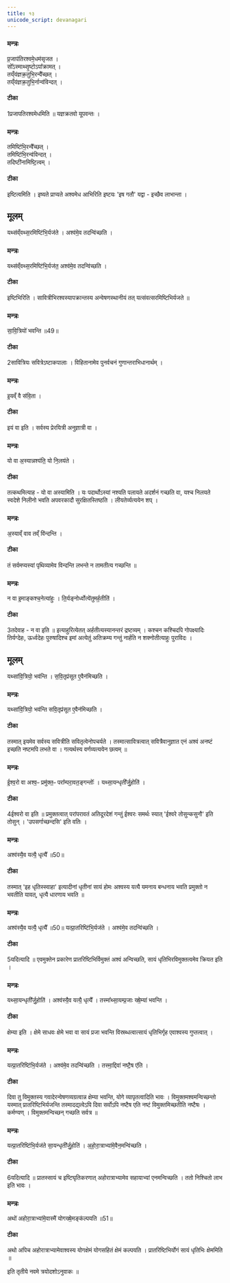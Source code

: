 ```yaml
---
title: १३
unicode_script: devanagari
---
```

### मन्त्रः
प्र॒जाप॑तिरश्वमे॒धम॑सृजत ।  
सो᳚ऽस्माथ्सृ॒ष्टोऽपा᳚क्रामत् ।  
तय्ँय॑ज्ञक्र॒तुभि॒रन्वै᳚च्छत् ।  
तय्ँय॑ज्ञक्र॒तुभि॒र्नान्व॑विन्दत् ।  
#### टीका


1प्रजापतिरश्वमेधमिति ॥ यज्ञक्रतवो यूपवन्तः ।
### मन्त्रः
तमिष्टि॑भि॒रन्वै᳚च्छत् ।  
तमिष्टि॑भि॒रन्व॑विन्दत् ।  
तदिष्टी॑नामिष्टि॒त्वम् ।  

#### टीका
इष्टित्वमिति । इष्यते प्राप्यते अश्वमेध आभिरिति इष्टयः 'इष गतौ' यद्वा - इच्छैव लाभान्ता ।

## मूलम्
यथ्स॑व्ँवथ्स॒रमिष्टि॑भि॒र्यज॑ते ।
अश्व॑मे॒व तदन्वि॑च्छति ।
### मन्त्रः
यथ्स॑व्ँवथ्स॒रमिष्टि॑भि॒र्यज॑त॒ अश्व॑मे॒व तदन्वि॑च्छति ।
#### टीका
इष्टिभिरिति । सावित्रीभिरश्वस्यापक्रान्तस्य अन्वेषणस्थानीयं तत् यत्संवत्सरमिष्टिभिर्यजते ॥

### मन्त्रः
सा॒वि॒त्रियो॑ भवन्ति ॥49॥  

#### टीका
2सावित्रियः सवित्रेऽष्टाकपालाः । विहितानामेव पुनर्वचनं गुणान्तराभिधानार्थम् ।
### मन्त्रः
इ॒यव्ँ वै स॑वि॒ता ।

#### टीका
इयं वा इति । सर्वस्य प्रेरयित्री अनुज्ञात्री वा ।
### मन्त्रः
यो वा अ॒स्यान्नश्य॑ति॒ यो नि॒लय॑ते ।
#### टीका
तत्कथमित्याह - यो वा अस्यामिति । यः पदार्थोऽस्यां नश्यति पलायते अदर्शनं गच्छति वा, यश्च निलयते स्वदेशे निलीनो भवति अपवरकादौ सुरक्षितस्तिष्ठति । लीयतेर्व्यत्ययेन शप् ।
### मन्त्रः
अ॒स्याव्ँ वाव तव्ँ वि॑न्दन्ति ।

#### टीका
तं सर्वमप्यस्यां पृथिव्यामेव विन्दन्ति लभन्ते न तामतीत्य गच्छन्ति ॥

### मन्त्रः
न वा इ॒माङ्कश्च॒नेत्या॑हुः ।
ति॒र्यङ्नोर्ध्वोत्ये॑तुमर्ह॒तीति॑ ।
#### टीका
3तदेवाह - न वा इति ॥ इत्याहुरित्येतत् अर्हतीत्यस्यानन्तरं द्रष्टव्यम् । कश्चन कश्चिदपि गोपक्ष्यादिः तिर्यग्देहः, ऊर्ध्वदेहः पुरुषादिश्च इमां अत्येतुं अतिक्रम्य गन्तुं नार्हति न शक्नोतीत्याहुः पुराविदः ।
## मूलम्
यथ्सा॑वि॒त्रियो॒ भव॑न्ति ।
स॒वि॒तृप्र॑सूत ए॒वैन॑मिच्छति ।
### मन्त्रः

यथ्सा॑वि॒त्रियो॒ भव॑न्ति  सवि॒तृप्र॑सूत ए॒वैन॑मिच्छति ।
#### टीका
तस्मात् इयमेव सर्वस्य सवित्रीति सवितृत्वेनोपचर्यते । तस्मात्सावित्रत्वात् सवित्रैवानुज्ञात एनं अश्वं अनष्टं इच्छति नष्टमपि लभते वा । गत्यर्थस्य वर्णव्यत्ययेन छत्वम् ॥

### मन्त्रः
ई॒श्व॒रो वा अश्व॒ᳶ प्रमु॑क्त॒ᳶ परा᳚म्परा॒वत॒ङ्गन्तोः᳚ ।
यथ्सा॒यन्धृती᳚र्जु॒होति॑ ।
#### टीका
4ईश्वरो वा इति ॥ प्रमुक्तत्वात् परांपरावतं अतिदूरदेशं गन्तुं ईश्वरः समर्थः स्यात् 'ईश्वरे तोसुन्कसुनौ' इति तोसुन् । 'उपसर्गाच्छन्दसि' इति वतिः ।

### मन्त्रः

अश्व॑स्यै॒व यत्यै॒ धृत्यै᳚ ॥50॥
#### टीका

तस्मात् 'इह धृतिस्स्वाहा' इत्यादीनां धृतीनां सायं होमः अश्वस्य यत्यै यमनाय बन्धनाय भवति प्रमुक्तो न भवतीति यावत्, धृत्यै धारणाय भवति ॥

### मन्त्रः
अश्व॑स्यै॒व यत्यै॒ धृत्यै᳚ ॥50॥ यत्प्रा॒तरिष्टि॑भि॒र्यज॑ते ।
अश्व॑मे॒व तदन्वि॑च्छति ।

#### टीका
5यदित्यादि ॥ एवमुक्तेन प्रकारेण प्रातरिष्टिभिर्विमुक्तं अश्वं अन्विच्छति, सायं धृतिभिरविमुक्तत्वमेव क्रियत इति ।
### मन्त्रः
यथ्सा॒यन्धृती᳚र्जु॒होति॑ ।
अश्व॑स्यै॒व यत्यै॒ धृत्यै᳚ ।
तस्मा᳚थ्सा॒यम्प्र॒जाः ख्षे॒म्या॑ भवन्ति ।

#### टीका

क्षेम्या इति । क्षेमे साधवः क्षेमे भवा वा सायं प्रजा भवन्ति विस्रब्धत्वात्सायं धृतिभिर्गृह एवाश्वस्य गुप्तत्वात् ।
### मन्त्रः
यत्प्रा॒तरिष्टि॑भि॒र्यज॑ते ।
अश्व॑मे॒व तदन्वि॑च्छति ।
तस्मा॒द्दिवा॑ नष्टै॒ष ए॑ति ।
#### टीका
दिवा तु विमुक्तस्य गवादेरन्वेषणव्यग्रत्वान्न क्षेम्या भवन्ति, योगे व्यापृतत्वादिति भावः । विमुक्तमश्वमन्विच्छन्तो यस्मात् प्रातरिष्टिभिर्यजन्ति तस्मादद्यत्वेऽपि दिवा सर्वोऽपि नष्टैष एति नष्टं विमुक्तमिच्छतीति नष्टैषः । कर्मण्यण् । विमुक्तमन्विच्छन् गच्छति सर्वत्र ॥

### मन्त्रः
यत्प्रा॒तरिष्टि॑भि॒र्यज॑ते सा॒यन्धृती᳚र्जु॒होति॑ ।
अ॒हो॒रा॒त्राभ्या॑मे॒वैन॒मन्वि॑च्छति ।

#### टीका
6यदित्यादि ॥ प्रातस्सायं च इष्टिघृतिकरणात् अहोरात्राभ्यामेव सहायाभ्यां एनमन्विच्छति । ततो निश्चितो लाभ इति भावः ।
### मन्त्रः

अथो॑ अहोरा॒त्राभ्या॑मे॒वास्मै॑ योगख्षे॒मङ्क॑ल्पयति ॥51॥  
#### टीका
अथो अपिच अहोरात्राभ्यामेवाश्वस्य योगक्षेमं योगसहितं क्षेमं कल्पयति । प्रातरिष्टिभिर्योगं सायं धृतिभिः क्षेममिति ॥


इति तृतीये नवमे त्रयोदशोऽनुवाकः ॥  
